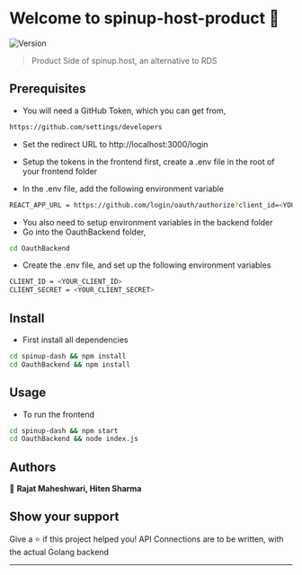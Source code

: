 # Welcome to spinup-host-product 👋

![Version](https://img.shields.io/badge/version-0.1.0-blue.svg?cacheSeconds=2592000)

> Product Side of spinup.host, an alternative to RDS

## Prerequisites

- You will need a GitHub Token, which you can get from,

```sh
https://github.com/settings/developers
```

- Set the redirect URL to http://localhost:3000/login

- Setup the tokens in the frontend first, create a .env file in the root of your frontend folder
- In the .env file, add the following environment variable

```sh
REACT_APP_URL = https://github.com/login/oauth/authorize?client_id=<YOUR_CLIENT_ID>&redirect_uri=http://localhost:3000/login
```

- You also need to setup environment variables in the backend folder
- Go into the OauthBackend folder,

```sh
cd OauthBackend
```

- Create the .env file, and set up the following environment variables

```sh
CLIENT_ID = <YOUR_CLIENT_ID>
CLIENT_SECRET = <YOUR_CLIENT_SECRET>
```

## Install

- First install all dependencies

```sh
cd spinup-dash && npm install
cd OauthBackend && npm install
```

## Usage

- To run the frontend

```sh
cd spinup-dash && npm start
cd OauthBackend && node index.js
```

## Authors

👤 **Rajat Maheshwari, Hiten Sharma**

## Show your support

Give a ⭐️ if this project helped you!
API Connections are to be written, with the actual Golang backend

---
